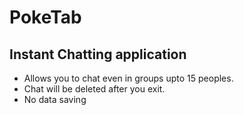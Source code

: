 # PokeTab
## Instant Chatting application
* Allows you to chat even in groups upto 15 peoples.
* Chat will be deleted after you exit.
* No data saving
